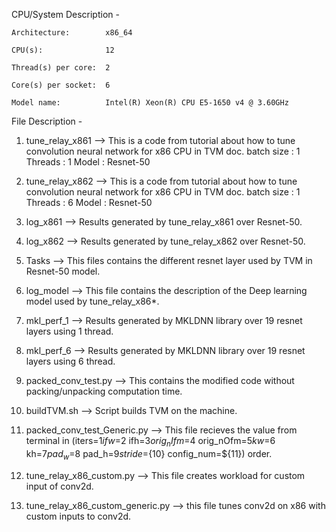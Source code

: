 CPU/System Description -

    Architecture:        x86_64
    
    CPU(s):              12
    
    Thread(s) per core:  2
    
    Core(s) per socket:  6
    
    Model name:          Intel(R) Xeon(R) CPU E5-1650 v4 @ 3.60GHz


File Description -

1. tune_relay_x861 --> This is a code from tutorial about how to tune convolution neural network for x86 CPU in TVM doc.
    batch size : 1
    Threads : 1
    Model : Resnet-50

2. tune_relay_x862 --> This is a code from tutorial about how to tune convolution neural network for x86 CPU in TVM doc.
    batch size : 1
    Threads : 6
    Model : Resnet-50

3. log_x861 --> Results generated by tune_relay_x861 over Resnet-50.

4. log_x862 --> Results generated by tune_relay_x862 over Resnet-50.

5. Tasks --> This files contains the different resnet layer used by TVM in Resnet-50 model.

6. log_model --> This file contains the description of the Deep learning model used by tune_relay_x86*.

7. mkl_perf_1 --> Results generated by MKLDNN library over 19 resnet layers using 1 thread.

8. mkl_perf_6 --> Results generated by MKLDNN library over 19 resnet layers using 6 thread.

9. packed_conv_test.py --> This contains the modified code without packing/unpacking computation time.

10. buildTVM.sh --> Script builds TVM on the machine.

11. packed_conv_test_Generic.py --> This file recieves the value from terminal in (iters=$1        ifw=$2        ifh=$3        orig_nIfm=$4        orig_nOfm=$5        kw=$6        kh=$7        pad_w=$8        pad_h=$9        stride=${10}        config_num=${11}) order.

12. tune_relay_x86_custom.py --> This file creates workload for custom input of conv2d.

13. tune_relay_x86_custom_generic.py --> this file tunes conv2d on x86 with custom inputs to conv2d.
